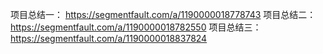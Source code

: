 项目总结一： https://segmentfault.com/a/1190000018778743
项目总结二： https://segmentfault.com/a/1190000018782550
项目总结三： https://segmentfault.com/a/1190000018837824